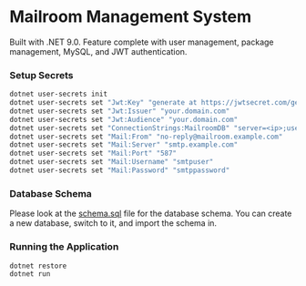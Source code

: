 ﻿# Mailroom Management System

Built with .NET 9.0. Feature complete with user management, package management, MySQL, and JWT authentication.

### Setup Secrets

```bash
dotnet user-secrets init
dotnet user-secrets set "Jwt:Key" "generate at https://jwtsecret.com/generate"
dotnet user-secrets set "Jwt:Issuer" "your.domain.com"
dotnet user-secrets set "Jwt:Audience" "your.domain.com"
dotnet user-secrets set "ConnectionStrings:MailroomDB" "server=<ip>;user=<username>;password=<password>;database=<database>"
dotnet user-secrets set "Mail:From" "no-reply@mailroom.example.com"
dotnet user-secrets set "Mail:Server" "smtp.example.com"
dotnet user-secrets set "Mail:Port" "587"
dotnet user-secrets set "Mail:Username" "smtpuser"
dotnet user-secrets set "Mail:Password" "smtppassword"
```

### Database Schema

Please look at the [schema.sql](schema.sql) file for the database schema. You can create a new database, switch to it,
and import the schema in.

### Running the Application

```bash
dotnet restore
dotnet run
```